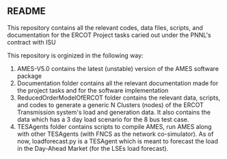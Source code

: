 ## README

This repository contains all the relevant codes, data files, scripts, and documentation for the ERCOT Project tasks caried out under the PNNL's contract with ISU

This repository is orginized in the following way:

1. AMES-V5.0 contains the latest (unstable) version of the AMES software package
2. Documentation folder contains all the relevant documentation made for the project tasks and for the software implementation
3. ReducedOrderModelOfERCOT folder contains the relevant data, scripts, and codes to generate a generic N Clusters (nodes) of the ERCOT Transmission system's load and generation data. It also contains the data which has a 3 day load scenario for the 8 bus test case.
4. TESAgents folder contains scripts to compile AMES, run AMES along with other TESAgents (with FNCS as the network co-simulator). As of now, loadforecast.py is a TESAgent which is meant to forecast the load in the Day-Ahead Market (for the LSEs load forecast).
